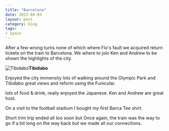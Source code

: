```yaml
---
title: "Barcelona"
date: 2023-04-03
layout: post
category: blog
tags:
- spain
---
```



After a few wrong turns none of which where Flo's fault we acquired return tickets on the train to Barcelona. We where to join Ken and Andrew to be shown the highlights of the city.


 ![Tibidabo](/images/2023/2023-04-03-barcelona.jpg)**Tibidabo**
<!--more-->

Enjoyed the city immensity lots of walking around the Olympic Park and Tibidabo great views and reform using the Funicular.

lots of food & drink, really enjoyed the Japanese. Ken and Andrew are great host.

On a visit to the football stadium I bought my first Barca Tee shirt.

Short trim trip ended all too soon but Once again, the train was the way to go if a bit long on the way back but we made all our connections.
 
